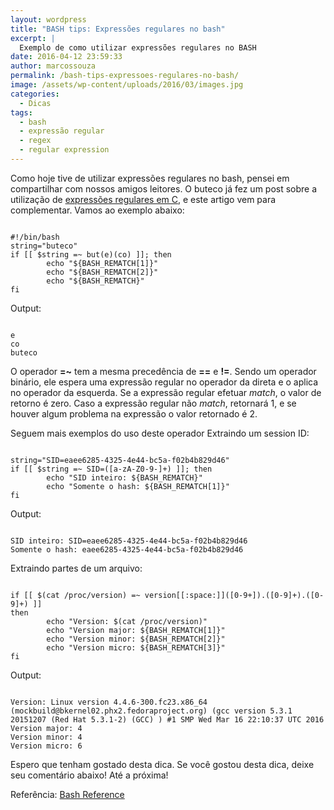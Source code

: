 ```yaml
---
layout: wordpress
title: "BASH tips: Expressões regulares no bash"
excerpt: |
  Exemplo de como utilizar expressões regulares no BASH
date: 2016-04-12 23:59:33
author: marcossouza
permalink: /bash-tips-expressoes-regulares-no-bash/
image: /assets/wp-content/uploads/2016/03/images.jpg
categories:
  - Dicas
tags:
  - bash
  - expressão regular
  - regex
  - regular expression
---
```


Como hoje tive de utilizar expressões regulares no bash, pensei em compartilhar com nossos amigos leitores. O buteco já fez um post sobre a utilização de <a href="/posix-regular-expression-em-c/" target="_blank">expressões regulares em C</a>, e este artigo vem para complementar. Vamos ao exemplo abaixo:
<!--more-->

<pre><code class="bash">
#!/bin/bash
string=&quot;buteco&quot;
if [[ $string =~ but(e)(co) ]]; then
        echo &quot;${BASH_REMATCH[1]}&quot;
        echo &quot;${BASH_REMATCH[2]}&quot;
        echo &quot;${BASH_REMATCH}&quot;
fi
</code></pre>

Output:

<pre><code class="">
e
co
buteco
</code></pre>

O operador <strong>=~</strong> tem a mesma precedência de <strong>==</strong> e <strong>!=</strong>. Sendo um operador binário, ele espera uma expressão regular no operador da direta e o aplica no operador da esquerda. Se a expressão regular efetuar <em>match</em>, o valor de retorno é zero. Caso a expressão regular não <em>match</em>, retornará 1, e se houver algum problema na expressão o valor retornado é 2.

Seguem mais exemplos do uso deste operador
Extraindo um session ID:

<pre><code class="bash">
string=&quot;SID=eaee6285-4325-4e44-bc5a-f02b4b829d46&quot;
if [[ $string =~ SID=([a-zA-Z0-9-]+) ]]; then
        echo &quot;SID inteiro: ${BASH_REMATCH}&quot;
        echo &quot;Somente o hash: ${BASH_REMATCH[1]}&quot;
fi
</code></pre>

Output:

<pre><code class="">
SID inteiro: SID=eaee6285-4325-4e44-bc5a-f02b4b829d46
Somente o hash: eaee6285-4325-4e44-bc5a-f02b4b829d46
</code></pre>

Extraindo partes de um arquivo:

<pre><code class="bash">
if [[ $(cat /proc/version) =~ version[[:space:]]([0-9+]).([0-9]+).([0-9]+) ]]
then
        echo &quot;Version: $(cat /proc/version)&quot;
        echo &quot;Version major: ${BASH_REMATCH[1]}&quot;
        echo &quot;Version minor: ${BASH_REMATCH[2]}&quot;
        echo &quot;Version micro: ${BASH_REMATCH[3]}&quot;
fi
</code></pre>

Output:

<pre><code class="">
Version: Linux version 4.4.6-300.fc23.x86_64 (mockbuild@bkernel02.phx2.fedoraproject.org) (gcc version 5.3.1 20151207 (Red Hat 5.3.1-2) (GCC) ) #1 SMP Wed Mar 16 22:10:37 UTC 2016
Version major: 4
Version minor: 4
Version micro: 6
</code></pre>

Espero que tenham gostado desta dica. Se você gostou desta dica, deixe seu comentário abaixo! Até a próxima!

Referência:
<a href="http://www.gnu.org/software/bash/manual/bashref.html#Conditional-Constructs" target="_blank">Bash Reference</a>